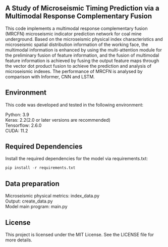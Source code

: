 ## A Study of Microseismic Timing Prediction via a Multimodal Response Complementary Fusion

This code implements a multimodal response complementary fusion (MRCFN) microseismic indicator prediction network for coal mine underground. Based on the microseismic physical index characteristics and microseismic spatial distribution information of the working face, the multimodal information is enhanced by using the multi-attention module for the preliminary fusion of feature information, and the fusion of multimodal feature information is achieved by fusing the output feature maps through the vector dot product fusion to achieve the prediction and analysis of microseismic indexes. The performance of MRCFN is analysed by comparison with Informer, CNN and LSTM.

## Environment
This code was developed and tested in the following environment:

Python: 3.9<br>
Keras: 2.2(2.0 or later versions are recommended)<br>
Tensorflow: 2.6.0<br>
CUDA: 11.2<br>

## Required Dependencies
Install the required dependencies for the model via requirements.txt:
```python
pip install -r requirements.txt
```

## Data preparation
Microseismic physical metrics: index_data.py <br>
Output: create_data.py<br>
Model main program: main.py<br>


## License
This project is licensed under the MIT License. See the LICENSE file for more details.
